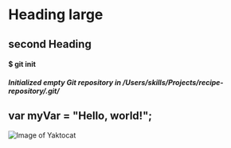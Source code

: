  # Heading large
 ## second Heading

#### $ git init
##### Initialized empty Git repository in /Users/skills/Projects/recipe-repository/.git/

 ## var myVar = "Hello, world!";

 ![Image of Yaktocat](https://octodex.github.com/images/yaktocat.png)
